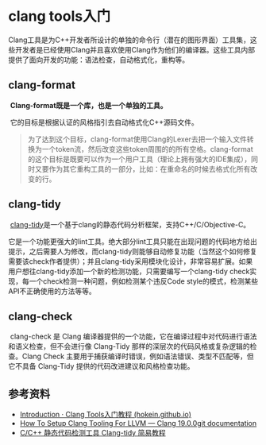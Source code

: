 # clang tools入门

​	Clang工具是为C++开发者所设计的单独的命令行（潜在的图形界面）工具集，这些开发者是已经使用Clang并且喜欢使用Clang作为他们的编译器。这些工具内部提供了面向开发的功能：语法检查，自动格式化，重构等。

## clang-format

​	**Clang-format既是一个库，也是一个单独的工具。**

​	它的目标是根据认证的风格指引去自动格式化C++源码文件。

> 为了达到这个目标，clang-format使用Clang的Lexer去把一个输入文件转换为一个token流，然后改变这些token周围的的所有空格。clang-format的这个目标是既要可以作为一个用户工具（理论上拥有强大的IDE集成），同时又要作为其它重构工具的一部分，比如：在重命名的时候去格式化所有改变的行。

## clang-tidy

​	[clang-tidy](http://clang.llvm.org/extra/clang-tidy/)是一个基于clang的静态代码分析框架，支持C++/C/Objective-C。

​	它是一个功能更强大的lint工具。绝大部分lint工具只能在出现问题的代码地方给出提示，之后需要人为修改，而clang-tidy则能够自动修复功能（当然这个如何修复需要该check作者提供）；并且clang-tidy采用模块化设计，非常容易扩展。如果用户想往clang-tidy添加一个新的检测功能，只需要编写一个clang-tidy check实现，每一个check检测一种问题，例如检测某个违反Code style的模式，检测某些API不正确使用的方法等等。

## clang-check

​	clang-check 是 Clang 编译器提供的一个功能，它在编译过程中对代码进行语法和语义检查，但不会进行像 Clang-Tidy 那样的深层次的代码风格或复杂逻辑的检查。Clang Check 主要用于捕获编译时错误，例如语法错误、类型不匹配等，但它不具备 Clang-Tidy 提供的代码改进建议和风格检查功能。

## 参考资料

* [Introduction · Clang Tools入门教程 (hokein.github.io)](https://hokein.github.io/clang-tools-tutorial/)
* [How To Setup Clang Tooling For LLVM — Clang 19.0.0git documentation](https://clang.llvm.org/docs/HowToSetupToolingForLLVM.html)
* [C/C++ 静态代码检测工具 Clang-tidy 简易教程](https://blog.csdn.net/weiwei9363/article/details/135818540)

